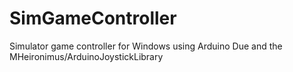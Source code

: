# SimGameController
Simulator game controller for Windows using Arduino Due and the MHeironimus/ArduinoJoystickLibrary
